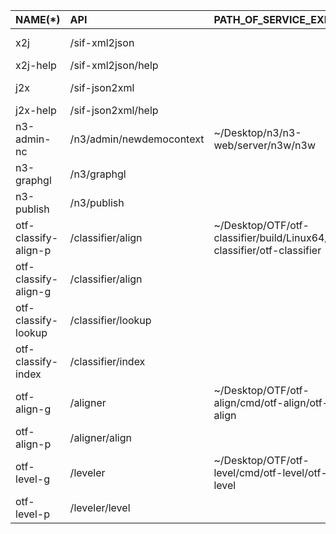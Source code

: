 | NAME(\*)             | API                      | PATH_OF_SERVICE_EXE                                                      | ARGUMENTS   | REDIRECT                                        | METHOD | ENABLE |
| :------------------- | :----------------------- | :----------------------------------------------------------------------- | :---------- | :---------------------------------------------- | :----- | :----- |
| x2j                  | /sif-xml2json            |                                                                          |             | http://192.168.31.159:1324/sif-xml2json/convert | POST   | false  |
| x2j-help             | /sif-xml2json/help       |                                                                          |             | http://192.168.31.159:1324/                     | GET    | false  |
| j2x                  | /sif-json2xml            |                                                                          |             | http://192.168.31.159:1325/sif-json2xml/convert | POST   | false  |
| j2x-help             | /sif-json2xml/help       |                                                                          |             | http://192.168.31.159:1325/                     | GET    | false  |
| n3-admin-nc          | /n3/admin/newdemocontext | ~/Desktop/n3/n3-web/server/n3w/n3w                                       |             | :1323/admin/newdemocontext                      | POST   | true   |
| n3-graphgl           | /n3/graphgl              |                                                                          |             | :1323/n3/graphgl                                | POST   | true   |
| n3-publish           | /n3/publish              |                                                                          |             | :1323/n3/publish                                | POST   | true   |
| otf-classify-align-p | /classifier/align        | ~/Desktop/OTF/otf-classifier/build/Linux64/otf-classifier/otf-classifier |             | :1576/align                                     | POST   | true   |
| otf-classify-align-g | /classifier/align        |                                                                          |             | :1576/align                                     | GET    | true   |
| otf-classify-lookup  | /classifier/lookup       |                                                                          |             | :1576/lookup                                    | GET    | true   |
| otf-classify-index   | /classifier/index        |                                                                          |             | :1576/index                                     | GET    | true   |
| otf-align-g          | /aligner                 | ~/Desktop/OTF/otf-align/cmd/otf-align/otf-align                          | --port=1324 | :1324/                                          | GET    | true   |
| otf-align-p          | /aligner/align           |                                                                          |             | :1324/align                                     | POST   | true   |
| otf-level-g          | /leveler                 | ~/Desktop/OTF/otf-level/cmd/otf-level/otf-level                          | --port=1327 | :1327/                                          | GET    | true   |
| otf-level-p          | /leveler/level           |                                                                          |             | :1327/level                                     | POST   | true   |
